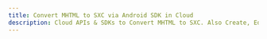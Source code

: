 ---title: Convert MHTML to SXC via Android SDK in Clouddescription: Cloud APIs & SDKs to Convert MHTML to SXC. Also Create, Edit & Render Microsoft Word & OpenOffice documents in the Cloud.---